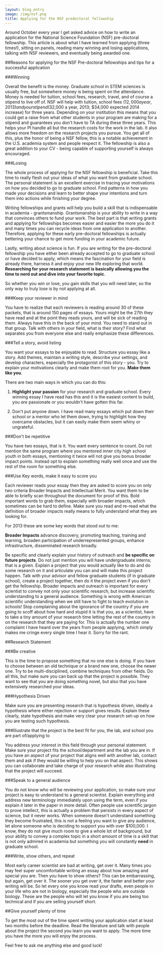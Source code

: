 ```yaml
---
layout: blog_entry
image: /img/nsf.png
title: Applying for the NSF predoctoral fellowship 
---
```


Around October every year I get asked advice on how to write an application for the National Science Foundation (NSF) pre-doctoral fellowship.  This article is about what I have learned from applying (three times!), sitting on panels, reading many winning and losing applications, talking with NSF reviewers, and eventually being awarded one.

##Reasons for applying for the NSF Pre-doctoral fellowships and tips for a successful application

###Winning

Overall the benefit is the money.  Graduate school in STEM sciences is usually free, but somewhere money is being spent on the attendance.  Money is needed for tuition, school fees, research, travel, and of course a stipend to live off of.  NSF will help with tuition, school fees ($12,000 a year, 2013) and your stipend ($32,000 a year, 2013; $34,000 expected 2014 increase) for three years. Depending on your institution this means that you could get a raise from what other students in your program are making for a stipend and guarantees you don't have to TA during these three years.  This helps your PI handle all but the research costs for the work in the lab.  It also allows more freedom on the research projects you pursue.  You get all of this, plus the honor of being a NSF fellow, this is a notable achievement in the U.S. academia system and people respect it.  The fellowship is also a great addition to your CV - being capable of supporting yourself is always encouraged.

###Losing

The whole process of applying for the NSF fellowship is beneficial. Take this time to really flesh out your ideas of what you want from graduate school.  The personal statement is an excellent exercise in tracing your motivations on how you decided to go to graduate school.  Find patterns in how you made your decisions and learn to better shape your intentions and turn them into actions while finishing your degree.  

Writing fellowships and grants will help you build a skill that is indispensable in academia - grantsmanship.  Grantsmanship is your ability to write in a way that convinces others to fund your work.  The best part is that writing grants and applying for fellowships becomes easier and easier the more you do it and many times you can recycle ideas from one application to another.  Therefore, applying for these early pre-doctoral fellowships is actually bettering your chance to get more funding in your academic future. 

Lastly, writing about science is fun.  If you are writing for the pre-doctoral fellowship you have either been already accepted to go to graduate school or have decided to apply, which means the fascination for your field is already there, harness it and enjoy your new life exploring that world.  <b>Researching for your research statement is basically allowing you the time to nerd out and dive into your favorite topic</b>.

So whether you win or lose, you gain skills that you will need later, so the only way to truly lose is by not applying at all.  

###Keep your reviewer in mind

You have to realize that each reviewers is reading around 30 of these packets, that is around 150 pages of essays.  Yours might be the 27th they have read and at the point they reads yours, and will be sick of reading them.  Always have this in the back of your mind.  You need to stand out in that group.  Talk with others in your field, what is their story? Find what separates you from everyone else and really emphasize these differences.

###Tell a story, avoid listing

You want your essays to be enjoyable to read.  Structure you essay like a story.  Add themes, maintain a writing style, describe your settings, and develop characters, especially the protagonist of this story - you.  Try to explain your motivations clearly and make them root for you. **Make them like you**.

There are two main ways in which you can do this:

1.	**Highlight your passion** for your research and graduate school.  Every winning essay I have read has this and it is the easiest content to build, you *are* passionate or you wouldn't have gotten this far.

2.	Don't put anyone down.  I have read many essays which put down their school or a mentor who let them down, trying to highlight how they overcame obstacles, but it can easily make them seem whiny or ungrateful.  

###Don't be repetitive

You have two essays, that is it. You want every sentence to count.  Do not mention the same program where you mentored inner city high school youth in both essays, mentioning it twice will not give you bonus broader impact points. Instead opt to explain something really well once and use the rest of the room for something else. 

###Use Key words, make it easy to score you

Each reviewer reads your essay then they are asked to score you on only two criteria Broader Impacts and Intellectual Merit.  You want them to be able to briefly scan throughout the document for proof of this.  Bold important words to grab them, especially with broader impacts, which sometimes can be hard to define.  Make sure you read and re-read what the definition of broader impacts really means to fully understand what they are looking for.

For 2013 these are some key words that stood out to me:

**Broader Impacts** advance discovery, promoting teaching, training and learning, broaden participation of underrepresented groups, enhance infrastructure, disseminated research broadly.

Be specific and clearly explain your history of outreach and **be specific on future projects**.  Do not just mention you will have undergraduate interns; that is a given.  Explain a project that you would actually like to do and do some research on it and articulate you can and will make this project happen.  Talk with your advisor and fellow graduate students (if in graduate school), create a project together, then do it the project even if you don't get the fellowship.  Broader impacts and outreach is important for every scientist to convey not only your scientific research, but increase scientific understanding to a general audience.  Something is wrong with American scientific understanding when we still have to fight to teach evolution in schools!  Stop complaining about the ignorance of the country if you are going to scoff about how hard and stupid it is that you, as a scientist, have to take a tiny amount of your research time letting the rest of the country in on the research that they are paying for. This is actually the number one complaint I have heard over the years from people applying, which simply makes me cringe every single time I hear it. Sorry for the rant.

##Research Statement

###Be creative

This is the time to propose something that no one else is doing.  If you have to choose between an old technique or a brand new one, choose the newer one.  Try to be multi-disciplined, combine techniques from other fields.  Do all this, but make sure you can back up that the project is possible.  They want to see that you are doing something novel, but also that you have extensively researched your ideas.

###Hypothesis Driven

Make sure you are presenting research that is hypothesis driven, ideally a hypothesis where either rejection or support gives results.  Explain these clearly, state hypothesis and make very clear your research set-up on how you are testing such hypothesis.

###Illustrate that the project is the best fit for you, the lab, and school you are part of/applying to

You address your interest in this field through your personal statement.  Make sure your project fits the school/department and the lab you are in.  If you have an aspect of your project that aligns well with another lab, contact them and ask if they would be willing to help you on that aspect.  This shows you can collaborate and take charge of your research while also illustrating that the project will succeed.

###Speak to a general audience

You do not know who will be reviewing your application, so make sure your project is easy to understand to a general scientist. Explain everything and address new terminology immediately upon using the term, even if you explain it later in the paper in more detail.  Often people use scientific jargon to prove intellect, this is actually a problem that persists in every aspect of science, but it never works.  When someone doesn't understand something they become frustrated, this is not a feeling you want to give any audience, let alone someone who is deciding to support you with over $100,000.  I know, they do not give much room to give a whole lot of background, but your ability to convey a complex topic in a short amount of time is a skill that is not only admired in academia but something you will constantly **need** in graduate school.

###Write, show others, and repeat

Most early career scientist are bad at writing, get over it. Many times you may feel super uncomfortable writing an essay about how amazing and special you are. Then you have to show others?  This can be embarrassing, but again, get over it. The sooner you get over it, the faster and better your writing will be.  So let every one you know read your drafts, even people in your life who are not in biology, especially the people who are outside biology.  These are the people who will let you know if you are being too technical and if you are selling yourself short.  

##Give yourself plenty of time

To get the most out of the time spent writing your application start at least two months before the deadline.  Read the literature and talk with people about the project the second you learn you want to apply.  The more time you have the more you will enjoy the process.

Feel free to ask me anything else and good luck!






